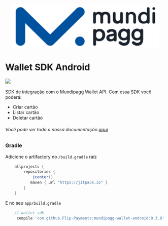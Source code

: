 
<center><img src="/art/mundilogo.png"></center>

# Wallet SDK Android
[![](https://jitpack.io/v/Flip-Payments/mundipagg-wallet-android.svg)](https://jitpack.io/#Flip-Payments/mundipagg-wallet-android)

SDK de integração com o Mundipagg Wallet API.
Com essa SDK você poderá:

* Criar cartão
* Listar cartão
* Deletar cartão

###### Você pode ver toda a nossa documentação [aqui](https://github.com/mundipagg/mundipagg-wallet-android/wiki/Getting-Started)

### Gradle

Adicione o artifactory no `/build.gradle` raíz

```gradle
    allprojects {
        repositories {
            jcenter()
           maven { url "https://jitpack.io" }
        }
    }
```

E no seu `app/build.gradle`
```gradle
    // wallet sdk
     compile 'com.github.Flip-Payments:mundipagg-wallet-android:0.3.0'
```

